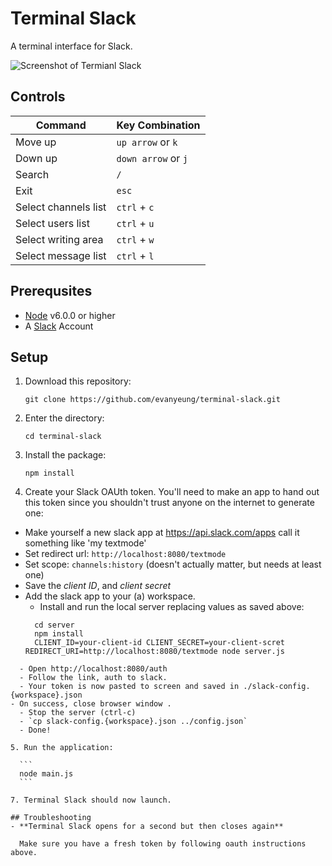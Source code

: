 # Terminal Slack
A terminal interface for Slack.

![Screenshot of Termianl Slack](screen-shot.png)

## Controls
| Command | Key Combination |
| ------- | --------------- |
| Move up | `up arrow` or `k` |
| Down up | `down arrow` or `j` |
| Search | `/` |
| Exit | `esc` |
| Select channels list | `ctrl` + `c` |
| Select users list | `ctrl` + `u` |
| Select writing area | `ctrl` + `w` |
| Select message list | `ctrl` + `l` |
 
## Prerequsites
 - [Node](https://nodejs.org/en/) v6.0.0 or higher
 - A [Slack](https://slack.com/) Account

## Setup
1. Download this repository:

	```
	git clone https://github.com/evanyeung/terminal-slack.git
	```

2. Enter the directory:

	```
	cd terminal-slack
	```

3. Install the package:

	```
	npm install
	```
	
4. Create your Slack OAUth token. You'll need to make an app to hand out this token since you shouldn't trust anyone on the internet to generate one:

  - Make yourself a new slack app at https://api.slack.com/apps call it something like 'my textmode'
  - Set redirect url: `http://localhost:8080/textmode`
  - Set scope: `channels:history` (doesn't actually matter, but needs at least one)
  - Save the *client ID*, and *client secret*
  - Add the slack app to your (a) workspace.
	- Install and run the local server replacing values as saved above:
	```
	  cd server
	  npm install
	  CLIENT_ID=your-client-id CLIENT_SECRET=your-client-scret REDIRECT_URI=http://localhost:8080/textmode node server.js
  ```
	- Open http://localhost:8080/auth
	- Follow the link, auth to slack.
	- Your token is now pasted to screen and saved in ./slack-config.{workspace}.json
  - On success, close browser window .
	- Stop the server (ctrl-c)
	- `cp slack-config.{workspace}.json ../config.json`
	- Done! 

5. Run the application: 

	```
	node main.js
	```
	
7. Terminal Slack should now launch.

## Troubleshooting
 - **Terminal Slack opens for a second but then closes again**

 	Make sure you have a fresh token by following oauth instructions above.